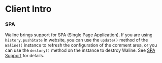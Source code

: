 # Client Intro

### SPA

Waline brings support for SPA (Single Page Application). If you are using `history.pushState` in website, you can use the `update()` method of the `Waline()` instance to refresh the configuration of the comment area, or you can use the `destory()` method on the instance to destroy Waline. See [SPA Support](./) for details.

